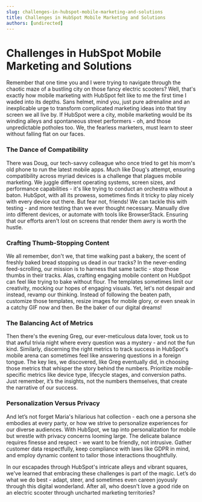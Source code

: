 ```yaml
---
slug: challenges-in-hubspot-mobile-marketing-and-solutions
title: Challenges in HubSpot Mobile Marketing and Solutions
authors: [undirected]
---
```



# Challenges in HubSpot Mobile Marketing and Solutions

Remember that one time you and I were trying to navigate through the chaotic maze of a bustling city on those fancy electric scooters? Well, that's exactly how mobile marketing with HubSpot felt like to me the first time I waded into its depths. Sans helmet, mind you, just pure adrenaline and an inexplicable urge to transform complicated marketing ideas into that tiny screen we all live by. If HubSpot were a city, mobile marketing would be its winding alleys and spontaneous street performers - oh, and those unpredictable potholes too. We, the fearless marketers, must learn to steer without falling flat on our faces.

### The Dance of Compatibility

There was Doug, our tech-savvy colleague who once tried to get his mom's old phone to run the latest mobile apps. Much like Doug's attempt, ensuring compatibility across myriad devices is a challenge that plagues mobile marketing. We juggle different operating systems, screen sizes, and performance capabilities - it's like trying to conduct an orchestra without a baton. HubSpot, with all its prowess, sometimes finds it tricky to play nicely with every device out there. But fear not, friends! We can tackle this with testing - and more testing than we ever thought necessary. Manually dive into different devices, or automate with tools like BrowserStack. Ensuring that our efforts aren't lost on screens that render them awry is worth the hustle.

### Crafting Thumb-Stopping Content

We all remember, don't we, that time walking past a bakery, the scent of freshly baked bread stopping us dead in our tracks? In the never-ending feed-scrolling, our mission is to harness that same tactic - stop those thumbs in their tracks. Alas, crafting engaging mobile content on HubSpot can feel like trying to bake without flour. The templates sometimes limit our creativity, mocking our hopes of engaging visuals. Yet, let's not despair and instead, revamp our thinking. Instead of following the beaten path, customize those templates, resize images for mobile glory, or even sneak in a catchy GIF now and then. Be the baker of our digital dreams!

### The Balancing Act of Metrics

Then there's the evening Greg, our ever-meticulous data lover, took us to that awful trivia night where every question was a mystery - and not the fun kind. Similarly, discerning the right metrics to track success in HubSpot's mobile arena can sometimes feel like answering questions in a foreign tongue. The key lies, we discovered, like Greg eventually did, in choosing those metrics that whisper the story behind the numbers. Prioritize mobile-specific metrics like device type, lifecycle stages, and conversion paths. Just remember, it’s the insights, not the numbers themselves, that create the narrative of our success.

### Personalization Versus Privacy

And let’s not forget Maria's hilarious hat collection - each one a persona she embodies at every party, or how we strive to personalize experiences for our diverse audiences. With HubSpot, we tap into personalization for mobile but wrestle with privacy concerns looming large. The delicate balance requires finesse and respect - we want to be friendly, not intrusive. Gather customer data respectfully, keep compliance with laws like GDPR in mind, and employ dynamic content to tailor those interactions thoughtfully.

In our escapades through HubSpot's intricate alleys and vibrant squares, we've learned that embracing these challenges is part of the magic. Let’s do what we do best - adapt, steer, and sometimes even careen joyously through this digital wonderland. After all, who doesn't love a good ride on an electric scooter through uncharted marketing territories?
